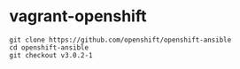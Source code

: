 # vagrant-openshift

```
git clone https://github.com/openshift/openshift-ansible
cd openshift-ansible
git checkout v3.0.2-1
```
